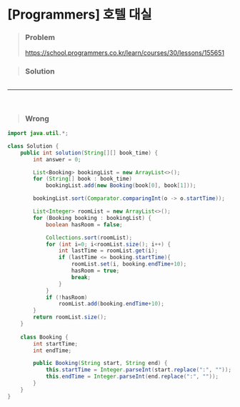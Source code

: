 # [Programmers] 호텔 대실

> ### Problem
>
> https://school.programmers.co.kr/learn/courses/30/lessons/155651



> ### Solution

```java
```

---

<br>

> ### Wrong 

```java
import java.util.*;

class Solution {
    public int solution(String[][] book_time) {
		int answer = 0;

		List<Booking> bookingList = new ArrayList<>();
		for (String[] book : book_time)
			bookingList.add(new Booking(book[0], book[1]));

		bookingList.sort(Comparator.comparingInt(o -> o.startTime));

		List<Integer> roomList = new ArrayList<>();
		for (Booking booking : bookingList) {
			boolean hasRoom = false;

			Collections.sort(roomList);
			for (int i=0; i<roomList.size(); i++) {
				int lastTime = roomList.get(i);
				if (lastTime <= booking.startTime){
					roomList.set(i, booking.endTime+10);
					hasRoom = true;
					break;
				}
			}
			if (!hasRoom)
				roomList.add(booking.endTime+10);
		}
		return roomList.size();
	}
    
    class Booking {
		int startTime;
		int endTime;

		public Booking(String start, String end) {
			this.startTime = Integer.parseInt(start.replace(":", ""));
			this.endTime = Integer.parseInt(end.replace(":", ""));
		}
	}
}
```
